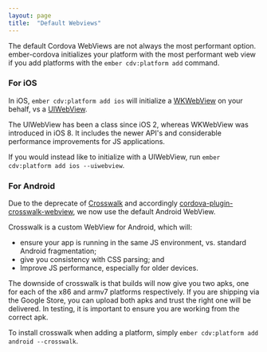 ```yaml
---
layout: page
title:  "Default Webviews"
---
```


The default Cordova WebViews are not always the most performant option. ember-cordova initializes your platform with the most performant web view if you add platforms with the `ember cdv:platform add` command.

### For iOS

In iOS, `ember cdv:platform add ios` will initialize a [WKWebView](https://developer.apple.com/reference/webkit/wkwebview) on your behalf, vs a [UIWebView](https://developer.apple.com/reference/uikit/uiwebview).

The UIWebView has been a class since iOS 2, whereas WKWebView was introduced in iOS 8. It includes the newer API's and considerable performance improvements for JS applications.

If you would instead like to initialize with a UIWebView, run `ember cdv:platform add ios --uiwebview`.

### For Android

Due to the deprecate of [Crosswalk](https://crosswalk-project.org) and accordingly [cordova-plugin-crosswalk-webview](https://github.com/crosswalk-project/cordova-plugin-crosswalk-webview), we now use the default Android WebView.

Crosswalk is a custom WebView for Android, which will:
- ensure your app is running in the same JS environment, vs. standard Android fragmentation;
- give you consistency with CSS parsing; and
- Improve JS performance, especially for older devices.

The downside of crosswalk is that builds will now give you two apks, one for each of the x86 and armv7 platforms respectively. If you are shipping via the Google Store, you can upload both apks and trust the right one will be delivered. In testing, it is important to ensure you are working from the correct apk. 

To install crosswalk when adding a platform, simply `ember cdv:platform add android --crosswalk`.
